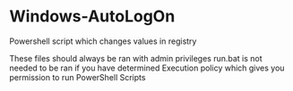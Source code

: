 # Windows-AutoLogOn
Powershell script which changes values in registry

These files should always be ran with admin privileges
run.bat is not needed to be ran if you have determined Execution policy which gives you permission to run PowerShell Scripts
